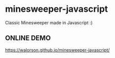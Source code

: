 # minesweeper-javascript
Classic Minesweeper made in Javascript :)

## ONLINE DEMO 
https://walorson.github.io/minesweeper-javascript/
